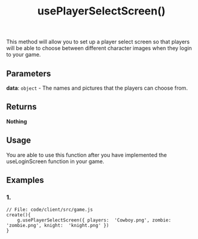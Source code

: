 ﻿---
title: usePlayerSelectScreen()
tags: [customize]
---
This method will allow you to set up a player select screen so that players will be able to choose between different character images when they login to your game. 

## Parameters
**data**: `object` - The names and pictures that the players can choose from. 
## Returns 
**Nothing**
## Usage
You are able to use this function after you have implemented the useLoginScreen function in your game. 
## Examples
### 1.
```
// File: code/client/src/game.js
create(){
	g.usePlayerSelectScreen({ players:  'Cowboy.png', zombie:  'zombie.png', knight:  'knight.png' })
}
```



